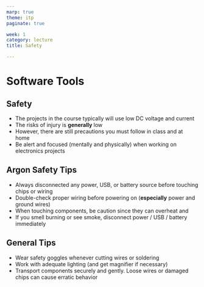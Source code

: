 ```yaml
---
marp: true
theme: itp
paginate: true

week: 1
category: lecture
title: Safety

---
```



<!-- headingDivider: 2 -->

# Software Tools



## Safety

- The projects in the course typically will use low DC voltage and current 
- The risks of injury is **generally** low
- However, there are still precautions you must follow in class and at home
- Be alert and focused (mentally and physically) when working on electronics projects

## Argon Safety Tips

- Always disconnected any power, USB, or battery source before touching chips or wiring
- Double-check proper wiring before powering on (**especially** power and ground wires)
- When touching components, be caution since they can overheat and
- If you smell burning or see smoke, disconnect power / USB / battery immediately

## General Tips

- Wear safety goggles whenever cutting wires or soldering
- Work with adequate lighting (and get magnifier if necessary)
- Transport components securely and gently. Loose wires or damaged chips can cause erratic behavior